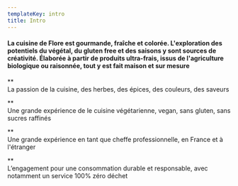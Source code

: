 ```yaml
---
templateKey: intro
title: Intro
---
```

#### La cuisine de Flore est gourmande, fraîche et colorée. L'exploration des potentiels du végétal, du gluten free et des saisons y sont sources de créativité. Élaborée à partir de produits ultra-frais, issus de l'agriculture biologique ou raisonnée, tout y est fait maison et sur mesure

\*\*\
La passion de la cuisine, des herbes, des épices, des couleurs, des saveurs

\*\*\
Une grande expérience de le cuisine végétarienne, vegan, sans gluten, sans sucres raffinés

\*\*\
Une grande expérience en tant que cheffe professionnelle, en France et à l'étranger

\*\*\
L’engagement pour une consommation durable et responsable, avec notamment un service 100% zéro déchet
